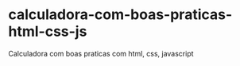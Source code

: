 # calculadora-com-boas-praticas-html-css-js
 Calculadora com boas praticas com html, css, javascript
